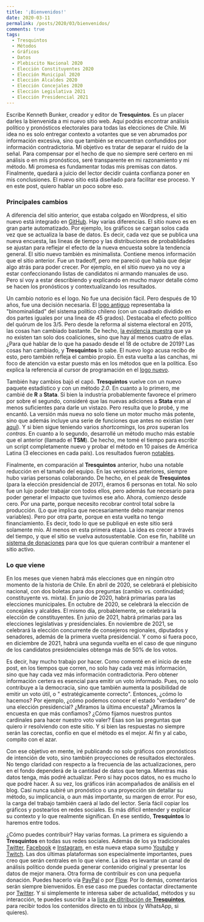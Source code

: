 ```yaml
---
title: '¡Bienvenidos!'
date: 2020-03-11
permalink: /posts/2020/03/bienvenidos/
comments: true
tags:
  - Tresquintos
  - Métodos
  - Gráficos
  - Datos
  - Plebiscito Nacional 2020
  - Elección Constituyentes 2020
  - Elección Municipal 2020
  - Elección Alcaldes 2020
  - Elección Concejales 2020
  - Elección Legislativa 2021
  - Elección Presidencial 2021
---
```



Escribe Kenneth Bunker, creador y editor de **Tresquintos**. Es un placer darles la bienvenida a mi nuevo sitio web. Aquí podrás encontrar análisis político y pronósticos electorales para todas las elecciones de Chile. Mi idea no es solo entregar contexto a votantes que se ven abrumados por información excesiva, sino que también se encuentran confundidos por información contradictoria. Mi objetivo es tratar de separar el ruido de la señal. Para compensar por el hecho de que no siempre seré certero en mi análisis o en mis pronósticos, seré transparente en mi razonamiento y mi método. Mi promesa es fundamentar todas mis premisas con datos. Finalmente, quedará a juicio del lector decidir cuánta confianza poner en mis conclusiones. El nuevo sitio está diseñado para facilitar ese proceso. Y en este post, quiero hablar un poco sobre eso.


### Principales cambios

A diferencia del sitio anterior, que estaba colgado en Wordpress, el sitio nuevo está integrado en [GitHub](https://github.com/tresquintos). Hay varias diferencias. El sitio nuevo es en gran parte automatizado. Por ejemplo, los gráficos se cargan solos cada vez que se actualiza la base de datos. Es decir, cada vez que se publica una nueva encuesta, las lineas de tiempo y las distribuciones de probablidades se ajustan para reflejar el efecto de la nueva encuesta sobre la tendencia general. El sitio nuevo también es minimalista. Contiene menos información que el sitio anterior. Fue un tradeoff, pero me pareció que había que dejar algo atrás para poder crecer. Por ejemplo, en el sitio nuevo ya no voy a estar confeccionando listas de candidatos ni armando manuales de uso. Pero sí voy a estar describiendo y explicando en mucho mayor detalle cómo se hacen los pronósticos y contextualizando los resultados.

Un cambio notorio es el logo. No fue una decisión fácil. Pero después de 10 años, fue una decisión necesaria. El [logo antiguo](https://tresquintos.github.io/images/logo_viejo.png) representaba la "binominalidad" del sistema político chileno (con un cuadrado dividido en dos partes iguales por una linea de 45 grados). Destacaba el efecto político del quórum de los 3/5. Pero desde la reforma al sistema electoral en 2015, las cosas han cambiado bastante. De hecho, [la evidencia muestra](https://kennethbunker.github.io/research-articles/2020/01/03/chile-fragmentation.html) que ya no existen tan solo dos coaliciones, sino que hay al menos cuatro de ellas. ¿Para qué hablar de lo que ha pasado desde el 18 de octubre de 2019? Las cosas han cambiado, y **Tresquintos** lo sabe. El nuevo logo acusa recibo de esto, pero también refleja el cambio propio. En esta vuelta a las canchas, mi foco de atención va estar puesto más en los métodos que en la política. Eso explica la referencia al cursor de programación en el [logo nuevo](https://tresquintos.github.io/images/logo.png).

También hay cambios bajó el capó. **Tresquintos** vuelve con un nuevo paquete estadístico y con un método *2.0*. En cuanto a lo primero, me cambié de **R** a **Stata**. Si bien la industria probablemente favorece el primero por sobre el segundo, consideré que las nuevas adiciones a **Stata** eran al menos suficientes para darle un vistazo. Pero resulta que lo probé, y me encantó. La versión más nueva no solo tiene un motor mucho más potente, sino que además incluye una serie de funciones que antes no existían (ver [aquí](https://www.stata.com/new-in-stata/)). Y si bien sigue teniendo varios *shortcomings*, los *pros* superan los *contras*. En cuanto a lo segundo, desarrollé un método mucho más estable que el anterior (llamado el **TSM**). De hecho, me tomé el tiempo para escribir un script completamente nuevo y probar el método en 10 países de América Latina (3 elecciones en cada país). Los resultados fueron [notables](https://tresquintos.github.io/tsm/).

Finalmente, en comparación al **Tresquintos** anterior, hubo una notable reducción en el tamaño del equipo. En las versiones anteriores, siempre hubo varias personas colaborando. De hecho, en el peak de **Tresquintos** (para la elección presidencial de 2017), éramos 6 personas en total. No solo fue un lujo poder trabajar con todos ellos, pero además fue necesario para poder generar el impacto que tuvimos ese año. Ahora, comienzo desde cero. Por una parte, porque necesito recobrar control total sobre la producción. (Lo que implica que necesariamente debo manejar menos variables). Pero por otra parte, porque en esta vuelta no tengo financiamiento. Es decir, todo lo que se publiqué en este sitio será solamente mío. Al menos en esta primera etapa. La idea es crecer a través del tiempo, y que el sitio se vuelva autosustentable. Con ese fin, habilité un [sistema de donaciones](https://tresquintos.github.io/faq/) para que los que quieran contribuir a mantener el sitio activo.


### Lo que viene

En los meses que vienen habrá más elecciones que en ningún otro momento de la historia de Chile. En abril de 2020, se celebrará el plebisicito nacional, con dos boletas para dos preguntas (cambio vs. continuidad; constituyente vs. mixta). En junio de 2020, habrá primarias para las elecciones  municipales. En octubre de 2020, se celebrará la elección de concejales y alcaldes. El mismo día, probablemente, se celebrará la elección de constituyentes. En junio de 2021, habrá primarias para las elecciones legislativas y presidenciales. En noviembre de 2021, se celebrará la elección concurrente de consejeros regionales, diputados y senadores, además de la primera vuelta presidencial. Y como si fuera poco, en diciembre de 2021, habrá una segunda vuelta en el caso de que ninguno de los candidatos presidenciales obtenga más de 50% de los votos.

Es decir, hay mucho trabajo por hacer. Como comenté en el inicio de este post, en los tiempos que corren, no solo hay cada vez más información, sino que hay cada vez más información contradictoria. Pero obtener información certera es esencial para emitir un voto informado. Pues, no solo contribuye a la democracia, sino que también aumenta la posibilidad de emitir un voto útil, o " estratégicamente correcto". Entonces, ¿cómo lo hacemos? Por ejemplo, ¿cómo podemos conocer el estado "verdadero" de una elección presidencial? ¿Miramos la última encuesta? ¿Miramos la encuesta en que más confiamos? ¿Cómo fijamos nuestros puntos cardinales para hacer nuestro voto valer? Esas son las preguntas que quiero ir resolviendo con este sitio. Y si bien las respuestas no siempre serán las corectas, confío en que el método es el mejor. Al fin y al cabo, compito con el azar.

Con ese objetivo en mente, iré publicando no solo gráficos con pronósticos de intención de voto, sino también proyecciones de resultados electorales. No tengo claridad con respecto a la frecuencia de las actualizaciones, pero en el fondo dependerá de la cantidad de datos que tenga. Mientras más datos tenga, más podré actualizar. Pero si hay pocos datos, no es mucho lo que podré hacer. A su vez, los gráficos irán acompañados de análisis en el blog. Casí nunca subiré un pronóstico o una proyección sin detallar su método, su implicancia, o aun más importante, su margen de error. Por eso, la carga del trabajo también caerá al lado del lector. Sería fácil copiar los gráficos y postearlos en redes sociales. Es más difícil  entender y explicar su contexto y lo que realmente significan. En ese sentido, **Tresquintos** lo haremos entre todos.

¿Cómo puedes contribuir? Hay varias formas. La primera es siguiendo a **Tresquintos** en todas sus redes sociales. Además de los ya tradicionales [Twitter](https://www.twitter.com/tresquintos), [Facebook](https://wwww.facebook.com/3quintos) e [Instagram](https://www.instagram.com/tresquintos), en esta nueva etapa sumo [Youtube](https://www.youtube.com/channel/UCCote-kyiWk17x29X_0nsHw/) y [Twitch](https://www.twitch.tv/tresquintos). Las dos últimas plataformas son especialmente importantes, pues creo que serán centrales en lo que viene. La idea es levantar un canal de análisis político donde pueda generar contenido original y presentar los datos de mejor manera. Otra forma de contribuir es con una pequeña donación. Puedes hacerlo vía [PayPal](https://www.paypal.me/tresquintos/) o por [Flow](https://www.flow.cl/btn.php?token=3vop8lw). Por lo demás, comentarios serán siempre bienvenidos. En ese caso me puedes contactar directamente por [Twitter](https://www.twitter.com/kennethbunker). Y si simplemente te interesa saber de actualidad, métodos y su interacción, te puedes suscribir a la [lista de ditribución de **Tresquintos**](https://tresquintos.us15.list-manage.com/subscribe/post?u=3a6f5773bbbc78ea5a0003f67&amp;id=8c164eff0f), para recibir todos los contenidos directo en tú inbox (y WhatsApp, si quieres).

